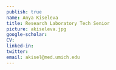 ```yaml
---
publish: true
name: Anya Kiseleva
title: Research Laboratory Tech Senior
picture: akiseleva.jpg
google-scholar: 
CV:
linked-in: 
twitter:
email: akisel@med.umich.edu
---
```

